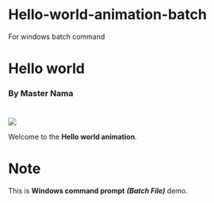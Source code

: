 # Hello-world-animation-batch
For windows batch command
# **Hello world**
### By Master Nama

# 

![](https://i.ibb.co/K6yrPWH/hello.jpg)

Welcome to the **Hello world animation**.



# Note

This is **Windows command prompt** **_(Batch File)_** demo.

